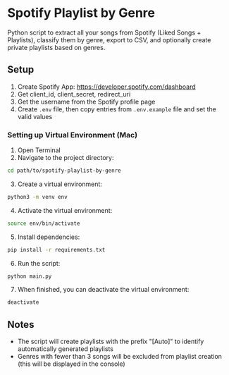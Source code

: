 # Spotify Playlist by Genre

Python script to extract all your songs from Spotify (Liked Songs + Playlists), classify them by genre, export to CSV, and optionally create private playlists based on genres.

## Setup

1. Create Spotify App: https://developer.spotify.com/dashboard
2. Get client_id, client_secret, redirect_uri
3. Get the username from the Spotify profile page
4. Create `.env` file, then copy entries from `.env.example` file and set the valid values

### Setting up Virtual Environment (Mac)

1. Open Terminal
2. Navigate to the project directory:
```bash
cd path/to/spotify-playlist-by-genre
```

3. Create a virtual environment:
```bash
python3 -m venv env
```

4. Activate the virtual environment:
```bash
source env/bin/activate
```

5. Install dependencies:
```bash
pip install -r requirements.txt
```

6. Run the script:
```bash
python main.py
```

7. When finished, you can deactivate the virtual environment:
```bash
deactivate
```

## Notes
- The script will create playlists with the prefix "[Auto]" to identify automatically generated playlists
- Genres with fewer than 3 songs will be excluded from playlist creation (this will be displayed in the console)
